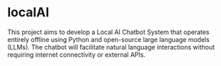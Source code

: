 # localAI
This project aims to develop a Local AI Chatbot System that operates entirely offline using Python and open-source large language models (LLMs). The chatbot will facilitate natural language interactions without requiring internet connectivity or external APIs.
